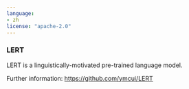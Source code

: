 ```yaml
---
language: 
- zh
license: "apache-2.0"
---
```

### LERT
LERT is a linguistically-motivated pre-trained language model.

Further information: https://github.com/ymcui/LERT